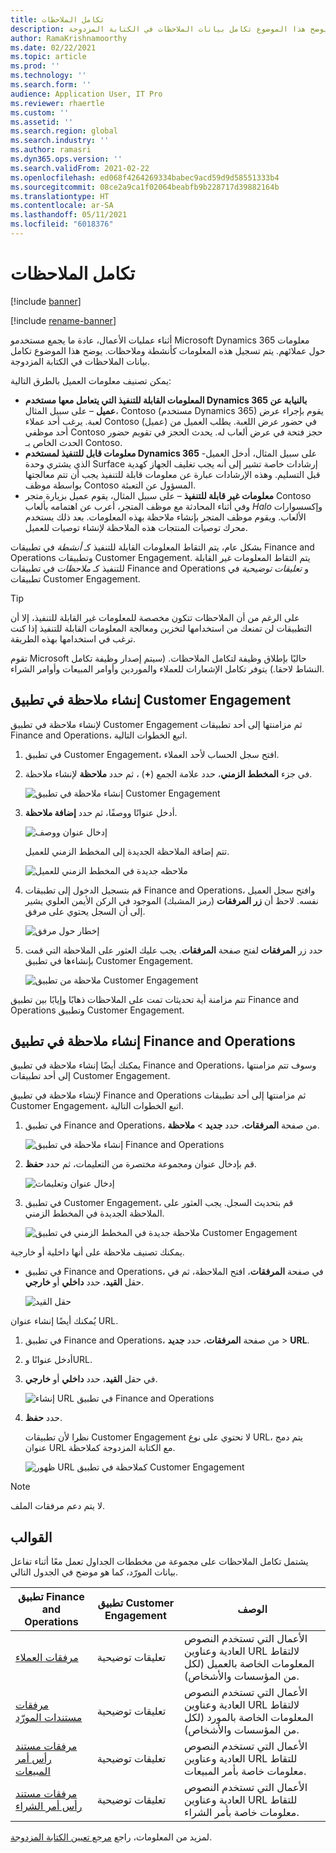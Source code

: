 ```yaml
---
title: تكامل الملاحظات
description: يوضح هذا الموضوع تكامل بيانات الملاحظات في الكتابة المزدوجة.
author: RamaKrishnamoorthy
ms.date: 02/22/2021
ms.topic: article
ms.prod: ''
ms.technology: ''
ms.search.form: ''
audience: Application User, IT Pro
ms.reviewer: rhaertle
ms.custom: ''
ms.assetid: ''
ms.search.region: global
ms.search.industry: ''
ms.author: ramasri
ms.dyn365.ops.version: ''
ms.search.validFrom: 2021-02-22
ms.openlocfilehash: ed068f4264269334babec9acd59d9d58551333b4
ms.sourcegitcommit: 08ce2a9ca1f02064beabfb9b228717d39882164b
ms.translationtype: HT
ms.contentlocale: ar-SA
ms.lasthandoff: 05/11/2021
ms.locfileid: "6018376"
---
```

# <a name="note-integration"></a>تكامل الملاحظات

[!include [banner](../../includes/banner.md)]

[!include [rename-banner](~/includes/cc-data-platform-banner.md)]

أثناء عمليات الأعمال، عادة ما يجمع مستخدمو Microsoft Dynamics 365 معلومات حول عملائهم. يتم تسجيل هذه المعلومات كأنشطة وملاحظات. يوضح هذا الموضوع تكامل بيانات الملاحظات في الكتابة المزدوجة.

يمكن تصنيف معلومات العميل بالطرق التالية:

+ **المعلومات القابلة للتنفيذ التي يتعامل معها مستخدم Dynamics 365 بالنيابة عن عميل** – على سبيل المثال، Contoso (مستخدم Dynamics 365) يقوم بإجراء عرض لعبة. يرغب أحد عملاء Contoso (عميل) في حضور عرض اللعبة. يطلب العميل من أحد موظفي Contoso حجز فتحة في عرض ألعاب له. يحدث الحجز في تقويم حضور الحدث الخاص بـ Contoso.
+ **معلومات قابل للتنفيذ لمستخدم Dynamics 365** -على سبيل المثال، أدخل العميل الذي يشتري وحدة Surface إرشادات خاصة تشير إلى أنه يجب تغليف الجهاز كهدية قبل التسليم. وهذه الإرشادات عبارة عن معلومات قابلة للتنفيذ يجب أن تتم معالجتها بواسطة موظف Contoso المسؤول عن التعبئة.
+ **معلومات غير قابلة للتنفيذ** – على سبيل المثال، يقوم عميل بزيارة متجر Contoso وفي أثناء المحادثة مع موظف المتجر، أعرب عن اهتمامه بألعاب *Halo* وإكسسوارات الألعاب. ويقوم موظف المتجر بإنشاء ملاحظة بهذه المعلومات. بعد ذلك يستخدم محرك توصيات المنتجات هذه الملاحظة لإنشاء توصيات للعميل.

بشكل عام، يتم التقاط المعلومات القابلة للتنفيذ كـ *أنشطة* في تطبيقات Finance and Operations وتطبيقات Customer Engagement. يتم التقاط المعلومات غير القابلة للتنفيذ كـ *ملاحظات* في تطبيقات Finance and Operations و *تعليقات توضيحية* في تطبيقات Customer Engagement.

> [!TIP]
> على الرغم من أن الملاحظات تتكون مخصصة للمعلومات غير القابلة للتنفيذ، إلا أن التطبيقات لن تمنعك من استخدامها لتخزين ومعالجة المعلومات القابلة للتنفيذ إذا كنت ترغب في استخدامها بهذه الطريقة.

تقوم Microsoft حاليًا بإطلاق وظيفة لتكامل الملاحظات. (سيتم إصدار وظيفة تكامل النشاط لاحقا.) يتوفر تكامل الإشعارات للعملاء والموردين وأوامر المبيعات وأوامر الشراء.

## <a name="create-a-note-in-a-customer-engagement-app"></a>إنشاء ملاحظة في تطبيق Customer Engagement

لإنشاء ملاحظة في تطبيق Customer Engagement ثم مزامنتها إلى أحد تطبيقات Finance and Operations، اتبع الخطوات التالية.

1. في تطبيق Customer Engagement، افتح سجل الحساب لأحد العملاء.
2. في جزء **المخطط الزمني**، حدد علامة الجمع (**+**) ، ثم حدد **ملاحظة** لإنشاء ملاحظة.

    ![إنشاء ملاحظة في تطبيق Customer Engagement](media/notes-ce-1.png)

3. أدخل عنوانًا ووصفًا، ثم حدد **إضافة ملاحظة**.

    ![إدخال عنوان ووصف](media/notes-ce-2.png)

    تتم إضافة الملاحظة الجديدة إلى المخطط الزمني للعميل.

    ![ملاحظه جديدة في المخطط الزمني للعميل](media/notes-ce-3.png)

4. قم بتسجيل الدخول إلى تطبيقات Finance and Operations، وافتح سجل العميل نفسه. لاحظ أن **زر المرفقات** (رمز المشبك) الموجود في الركن الأيمن العلوي يشير إلى أن السجل يحتوي على مرفق.

    ![إخطار حول مرفق](media/notes-ce-4.png)

5. حدد زر **المرفقات** لفتح صفحة **المرفقات**. يجب عليك العثور على الملاحظة التي قمت بإنشاءها في تطبيق Customer Engagement.

    ![ملاحظة من تطبيق Customer Engagement](media/notes-ce-5.png)

تتم مزامنة أية تحديثات تمت على الملاحظات ذهابًا وإيابًا بين تطبيق Finance and Operations وتطبيق Customer Engagement.

## <a name="create-a-note-in-a-finance-and-operations-app"></a>إنشاء ملاحظة في تطبيق Finance and Operations

يمكنك أيضًا إنشاء ملاحظة في تطبيق Finance and Operations، وسوف تتم مزامنتها إلى أحد تطبيقات Customer Engagement.

لإنشاء ملاحظة في تطبيق Finance and Operations ثم مزامنتها إلى أحد تطبيقات Customer Engagement، اتبع الخطوات التالية.

1. في تطبيق Finance and Operations، من صفحة **المرفقات**، حدد **جديد** \> **ملاحظة**.

    ![إنشاء ملاحظة في تطبيق Finance and Operations](media/notes-fo-1.png)

2. قم بإدخال عنوان ومجموعة مختصرة من التعليمات، ثم حدد **حفظ**.

    ![إدخال عنوان وتعليمات](media/notes-fo-2.png)

3. في تطبيق Customer Engagement، قم بتحديث السجل. يجب العثور على الملاحظة الجديدة في المخطط الزمني.

    ![ملاحظة جديدة في المخطط الزمني في تطبيق Customer Engagement](media/notes-fo-3.png)

يمكنك تصنيف ملاحظة على أنها داخلية أو خارجية.

- في تطبيق Finance and Operations، في صفحة **المرفقات**، افتح الملاحظة، ثم في حقل **القيد**، حدد **داخلي** أو **خارجي**.

    ![حقل القيد](media/notes-fo-4.png)

يُمكنك أيضًا إنشاء عنوان URL.

1. في تطبيق Finance and Operations، من صفحة **المرفقات**، حدد **جديد** \> **URL**.
2. أدخل عنوانًا وURL.
3. في حقل **القيد**، حدد **داخلي** أو **خارجي**.

    ![إنشاء URL في تطبيق Finance and Operations](media/notes-fo-5.png)

4. حدد **حفظ**.

    نظرا لأن تطبيقات Customer Engagement لا تحتوي على نوع URL، يتم دمج عنوان URL مع الكتابة المزدوجة كملاحظة.

    ![ظهور URL كملاحظة في تطبيق Customer Engagement](media/notes-ce-6.png)

> [!NOTE]
> لا يتم دعم مرفقات الملف.

## <a name="templates"></a>القوالب

يشتمل تكامل الملاحظات على مجموعة من مخططات الجداول تعمل معًا أثناء تفاعل بيانات المورّد، كما هو موضح في الجدول التالي.

| تطبيق Finance and Operations | تطبيق Customer Engagement | الوصف |
|----------------------------|-------------------------|-------------|
| [مرفقات العملاء](mapping-reference.md#230) | تعليقات توضيحية | الأعمال التي تستخدم النصوص العادية وعناوين URL لالتقاط المعلومات الخاصة بالعميل (لكل من المؤسسات والأشخاص). |
| [مرفقات مستندات المورّد](mapping-reference.md#231) | تعليقات توضيحية | الأعمال التي تستخدم النصوص العادية وعناوين URL لالتقاط المعلومات الخاصة بالمورد (لكل من المؤسسات والأشخاص). |
| [مرفقات مستند رأس أمر المبيعات](mapping-reference.md#229) | تعليقات توضيحية | الأعمال التي تستخدم النصوص العادية وعناوين URL للتقاط معلومات خاصة بأمر المبيعات. |
| [مرفقات مستند رأس أمر الشراء](mapping-reference.md#232) | تعليقات توضيحية | الأعمال التي تستخدم النصوص العادية وعناوين URL للتقاط معلومات خاصة بأمر الشراء. |

لمزيد من المعلومات، راجع [مرجع تعيين الكتابة المزدوجة](mapping-reference.md).
